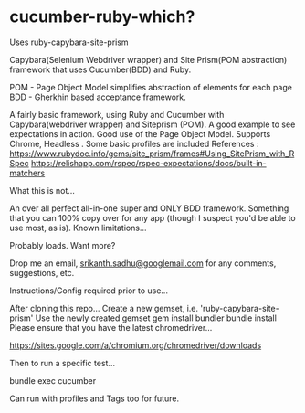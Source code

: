 # cucumber-ruby-which? 
Uses ruby-capybara-site-prism

Capybara(Selenium Webdriver wrapper) and Site Prism(POM abstraction) framework that uses Cucumber(BDD) and Ruby.

POM - Page Object Model simplifies abstraction of elements for each page
BDD - Gherkhin based acceptance framework.

A fairly basic framework, using Ruby and Cucumber with Capybara(webdriver wrapper) and Siteprism (POM).
A good example to see expectations in action.
Good use of the Page Object Model.
Supports Chrome, Headless .
Some basic profiles are included
References : 
https://www.rubydoc.info/gems/site_prism/frames#Using_SitePrism_with_RSpec
https://relishapp.com/rspec/rspec-expectations/docs/built-in-matchers

What this is not...

An over all perfect all-in-one super and ONLY BDD framework.
Something that you can 100% copy over for any app (though I suspect you'd be able to use most, as is).
Known limitations...

Probably loads.
Want more?

Drop me an email, srikanth.sadhu@googlemail.com for any comments, suggestions, etc.

Instructions/Config required prior to use...

After cloning this repo...
Create a new gemset, i.e. 'ruby-capybara-site-prism'
Use the newly created gemset
gem install bundler
bundle install
Please ensure that you have the latest chromedriver...

https://sites.google.com/a/chromium.org/chromedriver/downloads

Then to run a specific test...

bundle exec cucumber

Can run with profiles and Tags too for future.
